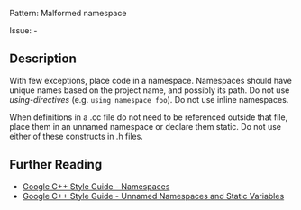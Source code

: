 Pattern: Malformed namespace

Issue: -

## Description

With few exceptions, place code in a namespace. Namespaces should have unique names based on the project name, and possibly its path. Do not use _using-directives_ (e.g. `using namespace foo`). Do not use inline namespaces.

When definitions in a .cc file do not need to be referenced outside that file, place them in an unnamed namespace or declare them static. Do not use either of these constructs in .h files.


## Further Reading

* [Google C++ Style Guide - Namespaces](https://google.github.io/styleguide/cppguide.html#Namespaces)
* [Google C++ Style Guide - Unnamed Namespaces and Static Variables](https://google.github.io/styleguide/cppguide.html#Unnamed_Namespaces_and_Static_Variables)
